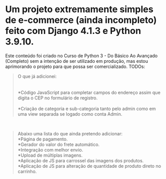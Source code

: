 # Um projeto extremamente simples de e-commerce (ainda incompleto) feito com Django 4.1.3 e Python 3.9.10.
Este conteúdo foi criado no Curso de Python 3 - Do Básico Ao Avançado (Completo) sem a intenção de ser utilizado em produção, mas estou aprimorando o projeto para que possa ser comercializado.
TODOs:

> O que já adicionei: <br /> <br /> <br />
  *Código JavaScript para completar campos do endereço assim que digita o CEP no formulário de registro. <br /> <br />
  *Criação de categoria e sub-categoria tanto pelo admin como em uma view separada se logado como conta Admin. <br />
   <br />

> Abaixo uma lista do que ainda pretendo adicionar: <br />
 *Página de pagamento. <br /> 
 *Gerador do valor do frete automático.<br />
 *Integração com melhor envio.<br />
 *Upload de múltiplas imagens.<br />
 *Aplicação de JS para carrossel das imagens dos produtos.<br />
 *Aplicação de JS para alteração de quantidade de produto direto no carrinho.
